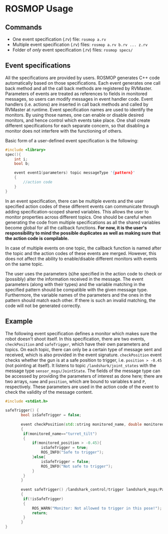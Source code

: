 # ROSMOP Usage

## Commands
 * One event specification (.rv) file: `rosmop a.rv`
 * Multiple event specification (.rv) files: `rosmop a.rv b.rv ... z.rv`
 * Folder of *only* event specification (.rv) files: `rosmop specs/`


## Event specifications

All the specifications are provided by users. ROSMOP generates C++ code automatically based on those specifications. Each event generates one call back method and all the call back methods are registered by RVMaster. Parameters of events are treated as references to fields in monitored messages, so users can modify messages in event handler code. Event handlers (i.e. actions) are inserted in call back methods and called by RVMaster at runtime. Event specification names are used to identify the monitors. By using those names, one can enable or disable desired monitors, and hence control which events take place. One shall create different specifications for each separate concern, so that disabling a monitor does not interfere with the functioning of others.

Basic form of a user-defined event specification is the following:

```c++
#include <library>
spec(){
	int i;
	bool b;

	event event1(parameters) topic messageType '{pattern}'
	{
		//action code
	}
}
```

In an event specification, there can be multiple events and the user specified
action codes of these different events can communicate through adding
specification-scoped shared variables. This allows the user to monitor
properties across different topics.  One should be careful when generating the
code from multiple specifications as all the shared variables become global for
all the callback functions. **For now, it is the user's responsibility to mind
the possible duplicates as well as making sure that the action code is
compilable.**

In case of multiple events on one topic, the callback function is named after
the topic and the action codes of these events are merged. However, this does
not affect the ability to enable/disable different monitors with events on the
same topic.

The user uses the parameters (s)he specified in the action code to check or
(possibly) alter the information received in the message. The event parameters
(along with their types) and the variable matching in the specified pattern
should be compatible with the given message type. Furthermore, the variable
names of the parameters and the ones in the pattern should match each other. If
there is such an invalid matching, the code will not be generated correctly. 


## Example

The following event specification defines a monitor which makes sure the robot doesn't shoot itself.
In this specification, there are two events, `checkPosition` and `safeTrigger`, which have their own parameters and topics. On each topic, there can only be a certain type of message sent and received, which is also provided in the event signature. `checkPosition` event checks whether the gun is at a safe position to trigger, i.e. `position > -0.45` (not pointing at itself). It listens to topic `/landshark/joint_states` with the message type `sensor_msgs/JointState`. The fields of the message type can be accessed by providing the parameters of interest as done here; there are two arrays, `name` and `position`, which are bound to variables `N` and `P`, respectively. These parameters are used in the action code of the event to check the validity of the message content.

```c++
#include <stdint.h>
 
safeTrigger() {
       bool isSafeTrigger = false;
 
       event checkPosition(std::string monitored_name, double monitored_position) /landshark/joint_states sensor_msgs/JointState '{name[1]:monitored_name, position[1]:monitored_position}'
       {
		if(monitored_name=="turret_tilt")
		{
			if(monitored_position > -0.45){
				isSafeTrigger = true;
				ROS_INFO("Safe to trigger");
			}else{
				isSafeTrigger = false;
				ROS_INFO("Not safe to trigger");
			}
		}
       }
 
       event safeTrigger() /landshark_control/trigger landshark_msgs/PaintballTrigger '{}'
       {
		if(!isSafeTrigger)
		{
			ROS_WARN("Monitor: Not allowed to trigger in this pose!");
			return;
		}
       }
}
```
